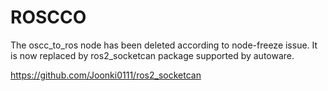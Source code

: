 # ROSCCO
The oscc_to_ros node has been deleted according to node-freeze issue.
It is now replaced by ros2_socketcan package supported by autoware.

https://github.com/Joonki0111/ros2_socketcan
